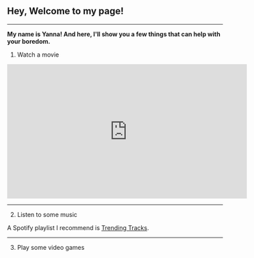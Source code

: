 <h2>Hey, Welcome to my page!</h2>

---

**My name is Yanna! And here, I'll show you a few things that can help with your boredom.**


1. Watch a movie

<iframe width="560" height="315" src="https://www.youtube.com/watch?v=ZTv5lBU6qQ0" title="YouTube video player" frameborder="0" allow="accelerometer; autoplay; clipboard-write; encrypted-media; gyroscope; picture-in-picture" allowfullscreen></iframe>

---

2. Listen to some music

A Spotify playlist I recommend is [Trending Tracks](https://open.spotify.com/playlist/37i9dQZF1DXe3Jzj3uus9u?si=60ebbe9837c5472f).

---

3. Play some video games
